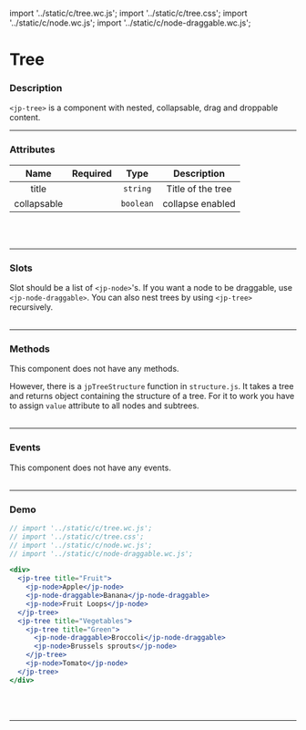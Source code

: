 import '../static/c/tree.wc.js';
import '../static/c/tree.css';
import '../static/c/node.wc.js';
import '../static/c/node-draggable.wc.js';

# Tree

### Description

`<jp-tree>` is a component with nested, collapsable, drag and droppable content.
****

### Attributes

|  **Name**   | **Required** | **Type**  |  **Description**  |
| :---------: | :----------: | :-------: | :---------------: |
|    title    |              | `string`  | Title of the tree |
| collapsable |              | `boolean` | collapse enabled  |
<br></br>
****

### Slots

Slot should be a list of `<jp-node>`'s.
If you want a node to be draggable, use `<jp-node-draggable>`.
You can also nest trees by using `<jp-tree>` recursively.
<br></br>
****

### Methods

This component does not have any methods.

However, there is a `jpTreeStructure` function in `structure.js`. It takes a tree and returns object containing the structure of a tree. For it to work you have to assign `value` attribute to all nodes and subtrees.
<br></br>
****

### Events

This component does not have any events.
<br></br>
****

### Demo

```jsx live
// import '../static/c/tree.wc.js';
// import '../static/c/tree.css';
// import '../static/c/node.wc.js';
// import '../static/c/node-draggable.wc.js';

<div>
  <jp-tree title="Fruit">
    <jp-node>Apple</jp-node>
    <jp-node-draggable>Banana</jp-node-draggable>
    <jp-node>Fruit Loops</jp-node>
  </jp-tree>
  <jp-tree title="Vegetables">
    <jp-tree title="Green">
      <jp-node-draggable>Broccoli</jp-node-draggable>
      <jp-node>Brussels sprouts</jp-node>
    </jp-tree>
    <jp-node>Tomato</jp-node>
  </jp-tree>
</div>
```
<br></br>
****